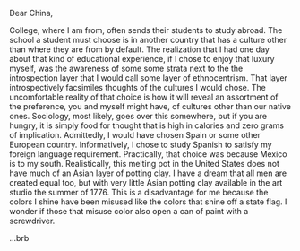 Dear China,

College, where I am from, often sends their students to study abroad. The school a student must choose is in another country that has a culture other than where they are from by default. The realization that I had one day about that kind of educational experience, if I chose to enjoy that luxury myself, was the awareness of some some strata next to the the introspection layer that I would call some layer of ethnocentrism. That layer introspectively facsimiles thoughts of the cultures I would chose. The uncomfortable reality of that choice is how it will reveal an assortment of the preference, you and myself might have, of cultures other than our native ones. Sociology, most likely, goes over this somewhere, but if you are hungry, it is simply food for thought that is high in calories and zero grams of implication. Admittedly, I would have chosen Spain or some other European country. Informatively, I chose to study Spanish to satisfy my foreign language requirement. Practically, that choice was because Mexico is to my south. Realistically, this melting pot in the United States does not have much of an Asian layer of potting clay. I have a dream that all men are created equal too, but with very little Asian potting clay available in the art studio the summer of 1776. This is a disadvantage for me because the colors I shine have been misused like the colors that shine off a state flag. I wonder if those that misuse color also open a can of paint with a screwdriver.

...brb
